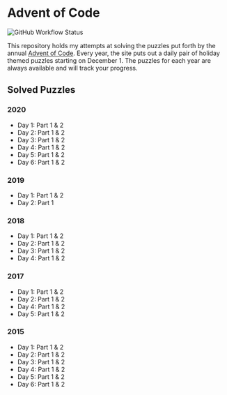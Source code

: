 # Advent of Code
![GitHub Workflow Status](https://img.shields.io/github/workflow/status/sprak3000/advent-of-code/Run%20tests)

This repository holds my attempts at solving the puzzles put forth by the annual [Advent of Code](https://adventofcode.com/).
Every year, the site puts out a daily pair of holiday themed puzzles starting on December 1. The puzzles for each year
are always available and will track your progress.

## Solved Puzzles
### 2020
* Day 1: Part 1 & 2
* Day 2: Part 1 & 2
* Day 3: Part 1 & 2
* Day 4: Part 1 & 2
* Day 5: Part 1 & 2
* Day 6: Part 1 & 2

### 2019
* Day 1: Part 1 & 2
* Day 2: Part 1

### 2018
* Day 1: Part 1 & 2
* Day 2: Part 1 & 2
* Day 3: Part 1 & 2
* Day 4: Part 1 & 2

### 2017
* Day 1: Part 1 & 2
* Day 2: Part 1 & 2
* Day 4: Part 1 & 2
* Day 5: Part 1 & 2

### 2015
* Day 1: Part 1 & 2
* Day 2: Part 1 & 2
* Day 3: Part 1 & 2
* Day 4: Part 1 & 2
* Day 5: Part 1 & 2
* Day 6: Part 1 & 2
